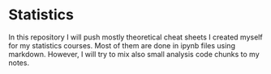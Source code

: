 # Statistics
In this repository I will push mostly theoretical cheat sheets I created myself for my statistics courses. Most of them are done in ipynb files using markdown. However, I will try to mix also small analysis code chunks to my notes.
